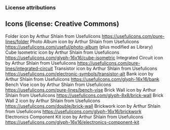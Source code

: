 ### License attributions


## Icons (license: Creative Commons)

Folder             icon by Arthur Shlain from Usefulicons  https://usefulicons.com/pure-lines/folder
Photo Album        icon by Arthur Shlain from Usefulicons  https://usefulicons.com/useful/photo-album (plus modified as Library)
Cube Isometric     icon by Arthur Shlain from Usefulicons  https://usefulicons.com/glyph-16x16/cube-isometric
Integrated Circuit icon by Arthur Shlain from Usefulicons  https://usefulicons.com/pure-lines/integrated-circuit
Transistor         icon by Arthur Shlain from Usefulicons  https://usefulicons.com/electronic-symbols/transistor-alt
Bank               icon by Arthur Shlain from Usefulicons  https://usefulicons.com/glyph-16x16/bank
Bench Vise         icon by Arthur Shlain from Usefulicons  https://usefulicons.com/pure-lines/bench-vise
Brick Wall         icon by Arthur Shlain from Usefulicons  https://usefulicons.com/glyph-8x8/brick-wall
Brick Wall 2       icon by Arthur Shlain from Usefulicons  https://usefulicons.com/double/brick-wall
Brickwork          icon by Arthur Shlain from Usefulicons  https://usefulicons.com/glyph-16x16/brickwork
Electronics Component Kit icon by Arthur Shlain from Usefulicons  https://usefulicons.com/glyph-16x16/electronics-component-kit
